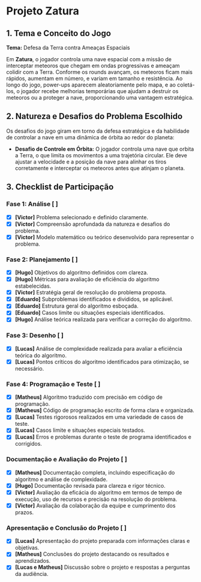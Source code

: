 # Projeto Zatura

## 1. Tema e Conceito do Jogo

**Tema:** Defesa da Terra contra Ameaças Espaciais

Em **Zatura**, o jogador controla uma nave espacial com a missão de interceptar meteoros que chegam em ondas progressivas e ameaçam colidir com a Terra. Conforme os rounds avançam, os meteoros ficam mais rápidos, aumentam em número, e variam em tamanho e resistência. Ao longo do jogo, power-ups aparecem aleatoriamente pelo mapa, e ao coletá-los, o jogador recebe melhorias temporárias que ajudam a destruir os meteoros ou a proteger a nave, proporcionando uma vantagem estratégica.

## 2. Natureza e Desafios do Problema Escolhido

Os desafios do jogo giram em torno da defesa estratégica e da habilidade de controlar a nave em uma dinâmica de órbita ao redor do planeta:

- **Desafio de Controle em Órbita:** O jogador controla uma nave que orbita a Terra, o que limita os movimentos a uma trajetória circular. Ele deve ajustar a velocidade e a posição da nave para alinhar os tiros corretamente e interceptar os meteoros antes que atinjam o planeta.

## 3. Checklist de Participação

### Fase 1: Análise [ ]
- [x] **[Victor]** Problema selecionado e definido claramente.
- [x] **[Victor]** Compreensão aprofundada da natureza e desafios do problema.
- [x] **[Victor]** Modelo matemático ou teórico desenvolvido para representar o problema.

### Fase 2: Planejamento [ ]
- [x] **[Hugo]** Objetivos do algoritmo definidos com clareza.
- [x] **[Hugo]** Métricas para avaliação de eficiência do algoritmo estabelecidas.
- [x] **[Victor]** Estratégia geral de resolução do problema proposta.
- [x] **[Eduardo]** Subproblemas identificados e divididos, se aplicável.
- [x] **[Eduardo]** Estrutura geral do algoritmo esboçada.
- [x] **[Eduardo]** Casos limite ou situações especiais identificados.
- [x] **[Hugo]** Análise teórica realizada para verificar a correção do algoritmo.

### Fase 3: Desenho [ ]
- [x] **[Lucas]** Análise de complexidade realizada para avaliar a eficiência teórica do algoritmo.
- [x] **[Lucas]** Pontos críticos do algoritmo identificados para otimização, se necessário.

### Fase 4: Programação e Teste [ ]
- [x] **[Matheus]** Algoritmo traduzido com precisão em código de programação.
- [x] **[Matheus]** Código de programação escrito de forma clara e organizada.
- [x] **[Lucas]** Testes rigorosos realizados em uma variedade de casos de teste.
- [x] **[Lucas]** Casos limite e situações especiais testados.
- [x] **[Lucas]** Erros e problemas durante o teste de programa identificados e corrigidos.

### Documentação e Avaliação do Projeto [ ]
- [x] **[Matheus]** Documentação completa, incluindo especificação do algoritmo e análise de complexidade.
- [x] **[Hugo]** Documentação revisada para clareza e rigor técnico.
- [x] **[Victor]** Avaliação da eficácia do algoritmo em termos de tempo de execução, uso de recursos e precisão na resolução do problema.
- [x] **[Victor]** Avaliação da colaboração da equipe e cumprimento dos prazos.

### Apresentação e Conclusão do Projeto [ ]
- [x] **[Lucas]** Apresentação do projeto preparada com informações claras e objetivas.
- [x] **[Matheus]** Conclusões do projeto destacando os resultados e aprendizados.
- [x] **[Lucas e Matheus]** Discussão sobre o projeto e respostas a perguntas da audiência.
